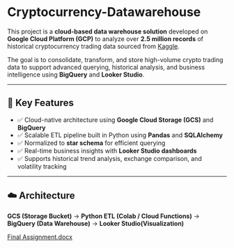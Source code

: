 # Cryptocurrency-Datawarehouse

This project is a **cloud-based data warehouse solution** developed on **Google Cloud Platform (GCP)** to analyze over **2.5 million records** of historical cryptocurrency trading data sourced from [Kaggle](https://www.kaggle.com/datasets/georgezakharov/historical-data-on-the-trading-of-cryptocurrencies).

The goal is to consolidate, transform, and store high-volume crypto trading data to support advanced querying, historical analysis, and business intelligence using **BigQuery** and **Looker Studio**.

---

## 🧠 Key Features

- ✅ Cloud-native architecture using **Google Cloud Storage (GCS)** and **BigQuery**
- ✅ Scalable ETL pipeline built in Python using **Pandas** and **SQLAlchemy**
- ✅ Normalized to **star schema** for efficient querying
- ✅ Real-time business insights with **Looker Studio dashboards**
- ✅ Supports historical trend analysis, exchange comparison, and volatility tracking

---

## ☁️ Architecture

**GCS (Storage Bucket)** → **Python ETL (Colab / Cloud Functions)** → **BigQuery (Data Warehouse)** → **Looker Studio(Visualization)**

[Final Assignment.docx](https://github.com/user-attachments/files/21557211/Final.Assignment.docx)
